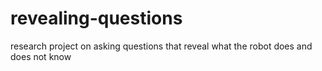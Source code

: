 # revealing-questions
research project on asking questions that reveal what the robot does and does not know
